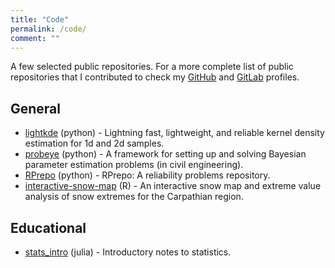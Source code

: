 ```yaml
---
title: "Code"
permalink: /code/
comment: ""
---
```


A few selected public repositories. For a more complete list of public repositories that I contributed to check my [GitHub](https://github.com/rozsasarpi) and [GitLab](https://gitlab.com/rozsasarpi) profiles.

## General

* [lightkde](https://github.com/TNO/lightkde) (python) - Lightning fast, lightweight, and reliable kernel density estimation for 1d and 2d samples.
* [probeye](https://github.com/BAMresearch/probeye) (python) - A framework for setting up and solving Bayesian parameter estimation problems (in civil engineering).
* [RPrepo](https://gitlab.com/rozsasarpi/rprepo) (python) - RPrepo: A reliability problems repository.
* [interactive-snow-map](Interactive-snow-map) (R) - An interactive snow map and extreme value analysis of snow extremes for the Carpathian region.

## Educational

* [stats_intro](https://github.com/TNO/stats_intro) (julia) - Introductory notes to statistics.
